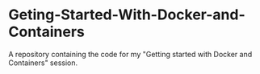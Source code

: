 # Geting-Started-With-Docker-and-Containers
A repository containing the code for my "Getting started with Docker and Containers" session.
